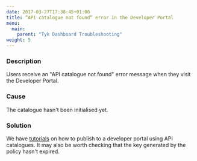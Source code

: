 ```yaml
---
date: 2017-03-27T17:38:45+01:00
title: “API catalogue not found“ error in the Developer Portal
menu:
  main:
    parent: "Tyk Dashboard Troubleshooting"
weight: 5 
---
```


### Description

Users receive an "API catalogue not found" error message when they visit the Developer Portal.

### Cause

The catalogue hasn't been initialised yet.

### Solution

We have [tutorials](https://tyk.io/docs/tyk-developer-portal/tutorials/) on how to publish to a developer portal using API catalogues. It may also be worth checking that the key generated by the policy hasn't expired.